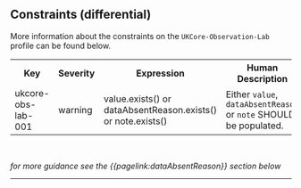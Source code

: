 ## Constraints (differential)

More information about the constraints on the <code>UKCore-Observation-Lab</code> profile can be found below.

<table class="assets">
<tr>
<th width="15%">Key</th>
<th width="10%">Severity</th>
<th width="30%">Expression</th>
<th width="45%">Human Description</th>
</tr>
<tr>
<td>ukcore-obs-lab-001</td>
<td>warning</td>
<td>value.exists() or dataAbsentReason.exists() or note.exists()</td>
<td>Either <code>value</code>, <code>dataAbsentReason</code> or <code>note</code> SHOULD be populated.</td>
</tr>
</table>

<br />

*for more guidance see the {{pagelink:dataAbsentReason}} section below*

---
